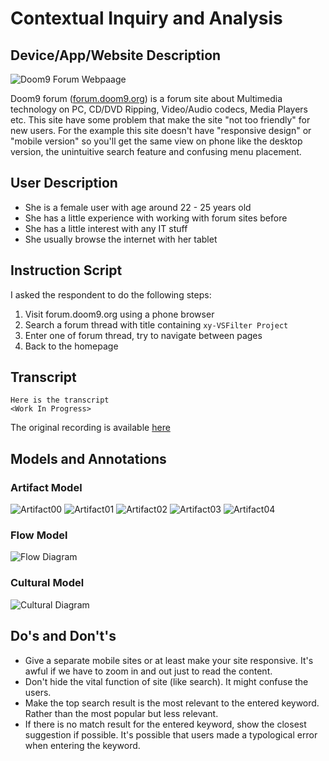 # Contextual Inquiry and Analysis
## Device/App/Website Description

![Doom9 Forum Webpaage](img/doom9.png)

Doom9 forum ([forum.doom9.org](https://forum.doom9.org)) is a forum site about Multimedia technology on PC, CD/DVD Ripping, Video/Audio codecs, Media Players etc. This site have some problem that make the site "not too friendly" for new users. For the example this site doesn't have "responsive design" or "mobile version" so you'll get the same view on phone like the desktop version, the unintuitive search feature and confusing menu placement.

## User Description
* She is a female user with age around 22 - 25 years old
* She has a little experience with working with forum sites before
* She has a little interest with any IT stuff
* She usually browse the internet with her tablet

## Instruction Script
I asked the respondent to do the following steps:

1. Visit forum.doom9.org using a phone browser
2. Search a forum thread with title containing `xy-VSFilter Project`
3. Enter one of forum thread, try to navigate between pages
4. Back to the homepage

## Transcript
```
Here is the transcript
<Work In Progress>
```

The original recording is available [here](https://raw.githubusercontent.com/hci-a-if-its-2019/assignment-1-ojoakua-10bit/master/audio/interview.mp3)

## Models and Annotations
### Artifact Model
![Artifact00](img/img00.png)
![Artifact01](img/img01.png)
![Artifact02](img/img02.png)
![Artifact03](img/img03.png)
![Artifact04](img/img04.png)

### Flow Model
![Flow Diagram](img/diagram01.png)

### Cultural Model
![Cultural Diagram](img/diagram02.png)

## Do's and Don't's

* Give a separate mobile sites or at least make your site responsive. It's awful if we have to zoom in and out just to read the content.
* Don't hide the vital function of site (like search). It might confuse the users.
* Make the top search result is the most relevant to the entered keyword. Rather than the most popular but less relevant.
* If there is no match result for the entered keyword, show the closest suggestion if possible. It's possible that users made a typological error when entering the keyword.
